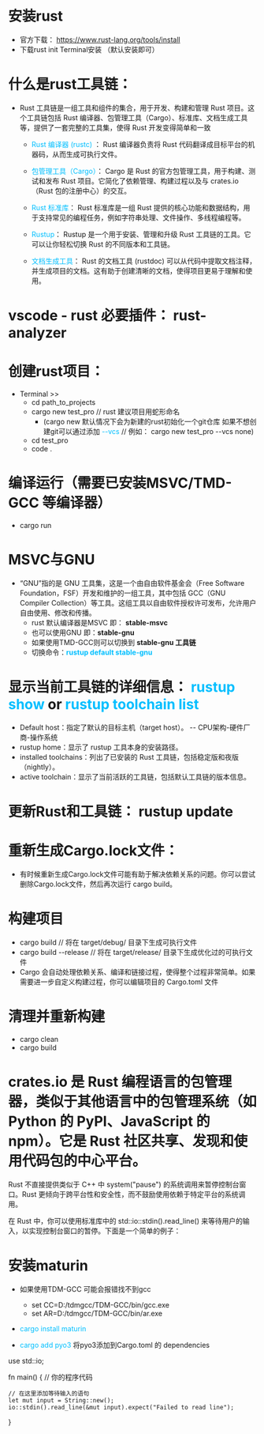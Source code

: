 # 安装rust 
- 官方下载： https://www.rust-lang.org/tools/install
- 下载rust init  Terminal安装 （默认安装即可）

# 什么是rust工具链：
- Rust 工具链是一组工具和组件的集合，用于开发、构建和管理 Rust 项目。这个工具链包括 Rust 编译器、包管理工具（Cargo）、标准库、文档生成工具等，提供了一套完整的工具集，使得 Rust 开发变得简单和一致
    - <font color="#00BFFF">Rust 编译器 (rustc) </font> ： Rust 编译器负责将 Rust 代码翻译成目标平台的机器码，从而生成可执行文件。
    - <font color="#00BFFF">包管理工具（Cargo）</font>： Cargo 是 Rust 的官方包管理工具，用于构建、测试和发布 Rust 项目。它简化了依赖管理、构建过程以及与 crates.io（Rust 包的注册中心）的交互。

    - <font color="#00BFFF">Rust 标准库</font>： Rust 标准库是一组 Rust 提供的核心功能和数据结构，用于支持常见的编程任务，例如字符串处理、文件操作、多线程编程等。

    - <font color="#00BFFF">Rustup</font>： Rustup 是一个用于安装、管理和升级 Rust 工具链的工具。它可以让你轻松切换 Rust 的不同版本和工具链。

    - <font color="#00BFFF">文档生成工具</font>： Rust 的文档工具 (rustdoc) 可以从代码中提取文档注释，并生成项目的文档。这有助于创建清晰的文档，使得项目更易于理解和使用。

# vscode - rust 必要插件： rust-analyzer

# 创建rust项目：
- Terminal >>
    - cd path_to_projects
    - cargo new test_pro  // rust 建议项目用蛇形命名
        - (cargo new 默认情况下会为新建的rust初始化一个git仓库  如果不想创建git可以通过添加<font color="#00BFFF"> --vcs </font>  // 例如： cargo new test_pro --vcs none)
    - cd test_pro
    - code .

# 编译运行（需要已安装MSVC/TMD-GCC 等编译器）
- cargo run

# MSVC与GNU
- “GNU”指的是 GNU 工具集，这是一个由自由软件基金会（Free Software Foundation，FSF）开发和维护的一组工具，其中包括 GCC（GNU Compiler Collection）等工具。这组工具以自由软件授权许可发布，允许用户自由使用、修改和传播。
    - rust 默认编译器是MSVC  即： **stable-msvc**
    - 也可以使用GNU  即：**stable-gnu**
    - 如果使用TMD-GCC则可以切换到 **stable-gnu 工具链**
    - 切换命令：**<font color="#00BFFF" >rustup default stable-gnu</font>**

# 显示当前工具链的详细信息： **<font color="#00BFFF" >rustup show </font>** or **<font color="#00BFFF" >rustup toolchain list</font>**
- Default host：指定了默认的目标主机（target host）。  <architecture>-<vendor>-<system>  CPU架构-硬件厂商-操作系统
- rustup home：显示了 rustup 工具本身的安装路径。
- installed toolchains：列出了已安装的 Rust 工具链，包括稳定版和夜版（nightly）。
- active toolchain：显示了当前活跃的工具链，包括默认工具链的版本信息。

# 更新Rust和工具链： rustup update

# 重新生成Cargo.lock文件：
- 有时候重新生成Cargo.lock文件可能有助于解决依赖关系的问题。你可以尝试删除Cargo.lock文件，然后再次运行 cargo build。

# 构建项目
- cargo build  // 将在 target/debug/ 目录下生成可执行文件
- cargo build --release  // 将在 target/release/ 目录下生成优化过的可执行文件
- Cargo 会自动处理依赖关系、编译和链接过程，使得整个过程非常简单。如果需要进一步自定义构建过程，你可以编辑项目的 Cargo.toml 文件



# 清理并重新构建
- cargo clean
- cargo build


# crates.io 是 Rust 编程语言的包管理器，类似于其他语言中的包管理系统（如 Python 的 PyPI、JavaScript 的 npm）。它是 Rust 社区共享、发现和使用代码包的中心平台。


Rust 不直接提供类似于 C++ 中 system("pause") 的系统调用来暂停控制台窗口。Rust 更倾向于跨平台性和安全性，而不鼓励使用依赖于特定平台的系统调用。

在 Rust 中，你可以使用标准库中的 std::io::stdin().read_line() 来等待用户的输入，以实现控制台窗口的暂停。下面是一个简单的例子：

# 安装maturin

- 如果使用TDM-GCC 可能会报错找不到gcc
    - set CC=D:/tdmgcc/TDM-GCC/bin/gcc.exe
    - set AR=D:/tdmgcc/TDM-GCC/bin/ar.exe

- <font color="#00BFFF"> cargo install maturin </font>
- <font color="#00BFFF"> cargo add pyo3 </font>  将pyo3添加到Cargo.toml 的 dependencies

use std::io;

fn main() {
    // 你的程序代码

    // 在这里添加等待输入的语句
    let mut input = String::new();
    io::stdin().read_line(&mut input).expect("Failed to read line");
}